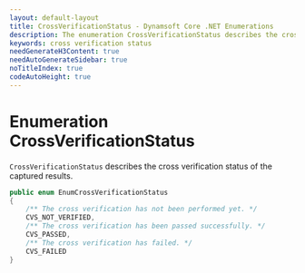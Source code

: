 ```yaml
---
layout: default-layout
title: CrossVerificationStatus - Dynamsoft Core .NET Enumerations
description: The enumeration CrossVerificationStatus describes the cross verification status of the captured results for .NET Edition.
keywords: cross verification status
needGenerateH3Content: true
needAutoGenerateSidebar: true
noTitleIndex: true
codeAutoHeight: true
---
```


# Enumeration CrossVerificationStatus

`CrossVerificationStatus` describes the cross verification status of the captured results.

```csharp
public enum EnumCrossVerificationStatus
{
    /** The cross verification has not been performed yet. */
    CVS_NOT_VERIFIED,
    /** The cross verification has been passed successfully. */
    CVS_PASSED,
    /** The cross verification has failed. */
    CVS_FAILED
}
```
